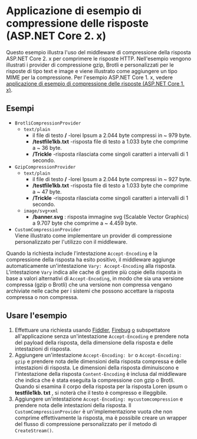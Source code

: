 # <a name="response-compression-sample-application-aspnet-core-2x"></a>Applicazione di esempio di compressione delle risposte (ASP.NET Core 2. x)

Questo esempio illustra l'uso del middleware di compressione della risposta ASP.NET Core 2. x per comprimere le risposte HTTP. Nell'esempio vengono illustrati i provider di compressione gzip, Brotli e personalizzati per le risposte di tipo text e image e viene illustrato come aggiungere un tipo MIME per la compressione. Per l'esempio ASP.NET Core 1. x, vedere [applicazione di esempio di compressione delle risposte (ASP.NET Core 1. x)](https://github.com/dotnet/AspNetCore.Docs/tree/master/aspnetcore/performance/response-compression/samples/1.x).

## <a name="examples-in-this-sample"></a>Esempi

* `BrotliCompressionProvider`
  * `text/plain`
    * il file di testo **/** -lorei Ipsum a 2.044 byte compressi in ~ 979 byte.
    * **/testfile1kb.txt** -risposta file di testo a 1.033 byte che comprime a ~ 36 byte.
    * **/Trickle** -risposta rilasciata come singoli caratteri a intervalli di 1 secondo.
* `GzipCompressionProvider`
  * `text/plain`
    * il file di testo **/** -lorei Ipsum a 2.044 byte compressi in ~ 927 byte.
    * **/testfile1kb.txt** -risposta file di testo a 1.033 byte che comprime a ~ 47 byte.
    * **/Trickle** -risposta rilasciata come singoli caratteri a intervalli di 1 secondo.
  * `image/svg+xml`
    * **/banner.svg** : risposta immagine svg (Scalable Vector Graphics) a 9.707 byte che comprime a ~ 4.459 byte.
* `CustomCompressionProvider`<br>Viene illustrato come implementare un provider di compressione personalizzato per l'utilizzo con il middleware.

Quando la richiesta include l'intestazione `Accept-Encoding` e la compressione della risposta ha esito positivo, il middleware aggiunge automaticamente un'intestazione `Vary: Accept-Encoding` alla risposta. L'intestazione `Vary` indica alle cache di gestire più copie della risposta in base a valori alternativi di `Accept-Encoding`, in modo che sia una versione compressa (gzip o Brotli) che una versione non compressa vengano archiviate nelle cache per i sistemi che possono accettare la risposta compressa o non compressa.

## <a name="use-the-sample"></a>Usare l'esempio

1. Effettuare una richiesta usando [Fiddler](https://www.telerik.com/fiddler), [Firebug](https://getfirebug.com/) [o](https://www.getpostman.com/) subspettatore all'applicazione senza un'intestazione `Accept-Encoding` e prendere nota del payload della risposta, della dimensione della risposta e delle intestazioni di risposta.
1. Aggiungere un'intestazione `Accept-Encoding: br` o `Accept-Encoding: gzip` e prendere nota delle dimensioni della risposta compressa e delle intestazioni di risposta. Le dimensioni della risposta diminuiscono e l'intestazione della risposta `Content-Encoding` è inclusa dal middleware che indica che è stata eseguita la compressione con gzip o Brotli. Quando si esamina il corpo della risposta per la risposta Loren ipsum o **testfile1kb. txt** , si noterà che il testo è compresso e illeggibile.
1. Aggiungere un'intestazione `Accept-Encoding: mycustomcompression` e prendere nota delle intestazioni della risposta. Il `CustomCompressionProvider` è un'implementazione vuota che non comprime effettivamente la risposta, ma è possibile creare un wrapper del flusso di compressione personalizzato per il metodo di `CreateStream()`.
